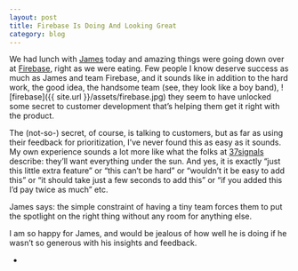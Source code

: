 ```yaml
---
layout: post
title: Firebase Is Doing And Looking Great
category: blog
---
```


We had lunch with [James](http://www.twitter.com/jamestamplin) today and amazing things were going down over at [Firebase](http://www.firebase.com), right as we were eating.  Few people I know deserve success as much as James and team Firebase, and it sounds like in addition to the hard work, the good idea, the handsome team (see, they look like a boy band),
![firebase]({{ site.url }}/assets/firebase.jpg)
they seem to have unlocked some secret to customer development that’s helping them get it right with the product. 

The (not-so-) secret, of course, is talking to customers, but as far as using their feedback for prioritization, I’ve never found this as easy as it sounds. My own experience sounds a lot more like what the folks at [37signals](http://37signals.com/svn/archives2/getting_real_forget_feature_requests.php) describe: they’ll want everything under the sun.  And yes, it is exactly “just this little extra feature” or “this can’t be hard” or “wouldn’t it be easy to add this” or “it should take just a few seconds to add this” or “if you added this I’d pay twice as much” etc. 

James says: the simple constraint of having a tiny team forces them to put the spotlight on the right thing without any room for anything else.    

I am so happy for James, and would be jealous of how well he is doing if he wasn’t so generous with his insights and feedback.

-
